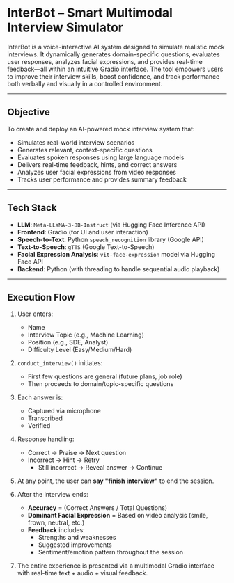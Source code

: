 # **InterBot – Smart Multimodal Interview Simulator**

InterBot is a voice-interactive AI system designed to simulate realistic mock interviews. It dynamically generates domain-specific questions, evaluates user responses, analyzes facial expressions, and provides real-time feedback—all within an intuitive Gradio interface. The tool empowers users to improve their interview skills, boost confidence, and track performance both verbally and visually in a controlled environment.

---

## Objective

To create and deploy an AI-powered mock interview system that:

- Simulates real-world interview scenarios  
- Generates relevant, context-specific questions  
- Evaluates spoken responses using large language models  
- Delivers real-time feedback, hints, and correct answers  
- Analyzes user facial expressions from video responses  
- Tracks user performance and provides summary feedback

---

## Tech Stack

- **LLM**: `Meta-LLaMA-3-8B-Instruct` (via Hugging Face Inference API)  
- **Frontend**: Gradio (for UI and user interaction)  
- **Speech-to-Text**: Python `speech_recognition` library (Google API)  
- **Text-to-Speech**: `gTTS` (Google Text-to-Speech)  
- **Facial Expression Analysis**: `vit-face-expression` model via Hugging Face API  
- **Backend**: Python (with threading to handle sequential audio playback)

---

## Execution Flow

1. User enters:
   - Name  
   - Interview Topic (e.g., Machine Learning)  
   - Position (e.g., SDE, Analyst)  
   - Difficulty Level (Easy/Medium/Hard)

2. `conduct_interview()` initiates:
   - First few questions are general (future plans, job role)  
   - Then proceeds to domain/topic-specific questions

3. Each answer is:
   - Captured via microphone  
   - Transcribed  
   - Verified

4. Response handling:
   - Correct → Praise → Next question  
   - Incorrect → Hint → Retry  
     - Still incorrect → Reveal answer → Continue

5. At any point, the user can **say "finish interview"** to end the session.

6. After the interview ends:
   - **Accuracy** = (Correct Answers / Total Questions)  
   - **Dominant Facial Expression** = Based on video analysis (smile, frown, neutral, etc.)  
   - **Feedback** includes:  
     - Strengths and weaknesses  
     - Suggested improvements  
     - Sentiment/emotion pattern throughout the session

7. The entire experience is presented via a multimodal Gradio interface with real-time text + audio + visual feedback.

   
